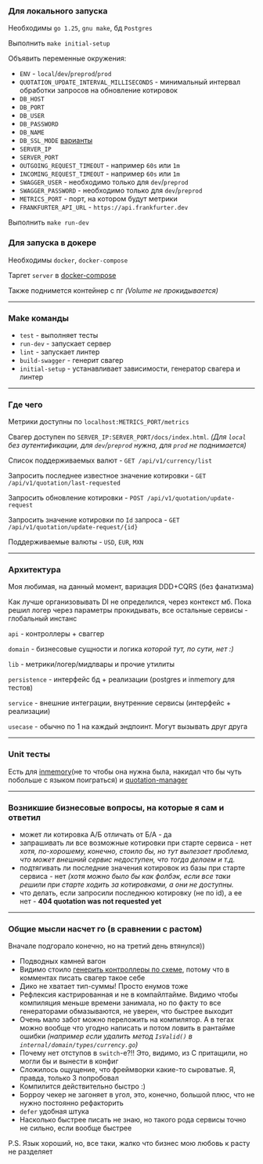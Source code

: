 ### Для локального запуска
Необходимы `go 1.25`, `gnu make`, бд `Postgres`

Выполнить `make initial-setup`

Объявить переменные окружения:
- `ENV` - `local`/`dev`/`preprod`/`prod`
- `QUOTATION_UPDATE_INTERVAL_MILLISECONDS` - минимальный интервал обработки запросов на обновление котировок
- `DB_HOST`
- `DB_PORT` 
- `DB_USER`
- `DB_PASSWORD`
- `DB_NAME`
- `DB_SSL_MODE` [варианты](https://www.postgresql.org/docs/current/libpq-ssl.html#LIBPQ-SSL-PROTECTION) 
- `SERVER_IP`
- `SERVER_PORT`
- `OUTGOING_REQUEST_TIMEOUT` - например `60s` или `1m`
- `INCOMING_REQUEST_TIMEOUT` - например `60s` или `1m`
- `SWAGGER_USER` - необходимо только для `dev`/`preprod`
- `SWAGGER_PASSWORD` - необходимо только для `dev`/`preprod`
- `METRICS_PORT` - порт, на котором будут метрики
- `FRANKFURTER_API_URL` - `https://api.frankfurter.dev`

Выполнить `make run-dev`

### Для запуска в докере
Необходимы `docker`, `docker-compose`

Таргет `server` в [docker-compose](docker-compose.yml)

Также поднимется контейнер с пг _(Volume не прокидывается)_ 

---

### Make команды
- `test` - выполняет тесты
- `run-dev` - запускает сервер
- `lint` - запускает линтер 
- `build-swagger` - генерит свагер
- `initial-setup` - устанавливает зависимости, генератор свагера и линтер

---

### Где чего
Метрики доступны по `localhost:METRICS_PORT/metrics`

Свагер доступен по `SERVER_IP:SERVER_PORT/docs/index.html`. _(Для `local` без аутентификации, для `dev`/`preprod` нужна,
для `prod` не поднимается)_

Список поддерживаемых валют - `GET /api/v1/currency/list `

Запросить последнее известное значение котировки - `GET /api/v1/quotation/last-requested`

Запросить обновление котировки - `POST /api/v1/quotation/update-request`

Запросить значение котировки по `Id` запроса - `GET /api/v1/quotation/update-request/{id}`

Поддерживаемые валюты - `USD`, `EUR`, `MXN`

---

### Архитектура
Моя любимая, на данный момент, вариация DDD+CQRS (без фанатизма)

Как лучше организовывать DI не определился, через контекст мб. 
Пока решил логер через параметры прокидывать, все остальные сервисы - глобальный инстанс

`api` - контроллеры + сваггер

`domain` - бизнесовые сущности и логика _которой тут, по сути, нет :)_

`lib` - метрики/логер/мидлвары и прочие утилиты

`persistence` - интерфейс бд + реализации (postgres и inmemory для тестов)

`service` - внешние интеграции, внутренние сервисы (интерфейс + реализации)

`usecase` - обычно по 1 на каждый эндпоинт. Могут вызывать друг друга

---

### Unit тесты
Есть для [inmemory](internal/persistence/inmemory)(не то чтобы она нужна была, накидал что бы чуть побольше с языком поиграться) и 
[quotation-manager](internal/service/quotation-manager)

---

### Возникшие бизнесовые вопросы, на которые я сам и ответил
 - может ли котировка A/Б отличать от Б/А - да
 - запрашивать ли все возможные котировки при старте сервиса - нет _хотя, по-хорошему, конечно, стоило бы, но тут вылезает проблема, что может внешний сервис недоступен, что тогда делаем и т.д._
 - подтягивать ли последние значения котировок из базы при старте сервиса - нет _(хотя можно было бы как фолбэк, если все таки решили при старте ходить за котировками, а они не доступны._
 - что делать, если запросили последнюю котировку (не по id), а ее нет - __404 quotation was not requested yet__

---

### Общие мысли насчет го (в сравнении с растом)
Вначале подгорало конечно, но на третий день втянулся))

- Подводных камней вагон
- Видимо стоило [генерить контроллеры по схеме](https://go-kratos.dev/en/docs/guide/openapi/), потому что в комментах писать свагер такое себе
- Дико не хватает тип-суммы! Просто енумов тоже
- Рефлексия кастрированная и не в компайлтайме. Видимо чтобы компиляция меньше времени занимала, но по факту то все генераторами обмазываются, не уверен, что быстрее выходит
- Очень мало забот можно переложить на компилятор. А в тегах можно вообще что угодно написать и потом ловить в рантайме ошибки _(например если удалить метод `IsValid()` в `internal/domain/types/currency.go`)_
- Почему нет отступов в `switch`-е?!! Это, видимо, из С притащили, но могли бы и вынести в конфиг
- Сложилось ощущение, что фреймворки какие-то сыроватые. Я, правда, только 3 попробовал
- Компилится действительно быстро :)
- Борроу чекер не загоняет в угол, это, конечно, большой плюс, что не нужно постоянно рефакторить
- `defer` удобная штука
- Насколько быстрее писать не знаю, но такого рода сервисы точно не сильно, если вообще быстрее

P.S. 
Язык хороший, но, все таки, жалко что бизнес мою любовь к расту не разделяет